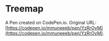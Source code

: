 # Treemap

A Pen created on CodePen.io. Original URL: [https://codepen.io/mmuneeeb/pen/YzRrOyM](https://codepen.io/mmuneeeb/pen/YzRrOyM).

